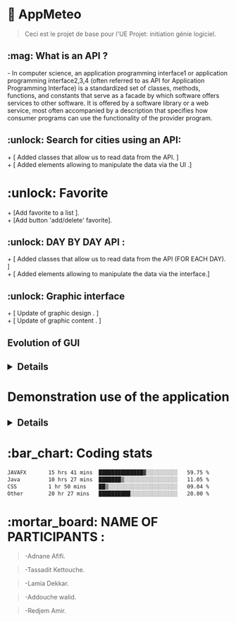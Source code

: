 # :high_brightness: AppMeteo

> Ceci est le projet de base pour l'UE Projet: initiation génie logiciel.
<h2> :mag: What is an API ? </h2>
<p> - In computer science, an application programming interface1 or application programming interface2,3,4 (often referred to as API for Application Programming Interface) is a standardized set of classes, methods, functions, and constants that serve as a facade by which software offers services to other software. It is offered by a software library or a web service, most often accompanied by a description that specifies how consumer programs can use the functionality of the provider program.<p>


<h2> :unlock: Search for cities using an API: </h2>
+ [ Added classes that allow us to read data from the API. ] <br>
+ [ Added  elements allowing to manipulate the data via the UI .]
<h1> :unlock: Favorite</h1>
+ [Add favorite to a list ].<br>
+ [Add button  'add/delete' favorite].
<h2> :unlock: DAY BY DAY API :</h2>
+ [ Added classes that allow us to read data from the API (FOR EACH DAY). ] <br>
+ [ Added elements allowing to manipulate the data via the interface.]
<h2> :unlock: Graphic interface</h2>
+ [ Update of graphic design   . ] <br>
+ [ Update of  graphic content . ]
<h2>Evolution of GUI<h2>
<details>
<h2> :date: Version 1 : </h2>
<img src="Capture_d_écran_2021-03-06_à_21.57.18.png"/>
<h2> :date: Version 2 :</h2>
<img src="fond2.png"/>
<h2> :date: Version 3 :</h2>
<img src="fond3.png"/>
<h2> :date: Version 4 :</h2>
<img src="fond4.png"/>
<h2> 🏆 Final version :</h2>
<img src="fond6.png"/>

</details>
<h1> Demonstration use of the application</h1>
<h2><h2>
 <details> 
<h2>Search city </h2>
<img src="searchCity.gif"/>
<h2>Add city to favorite </h2>
<img src="favoris__1_.gif"/>
<h2>Delete city from favorite </h2>
<h2>Search favorite city </h2>
<img src="searchFavorite.gif"/>
<h2> Move your mouse to get current hour/min</h2>
<img src="MouseMouvement.gif"/>
</details>
<h1> :bar_chart: Coding stats </h1>

```
JAVAFX       15 hrs 41 mins  ██████████████▓░░░░░░░░░░   59.75 % 
Java         10 hrs 27 mins  ███████▒░░░░░░░░░░░░░░░░░   11.05 % 
CSS          1 hr 50 mins    ██▒░░░░░░░░░░░░░░░░░░░░░░   09.04 % 
Other        20 hr 27 mins   ██████████░░░░░░░░░░░░░░░   20.00 % 
```

<h1> :mortar_board: NAME OF PARTICIPANTS : </h1>
    
> -Adnane Afifi. 
   
> -Tassadit Kettouche.
  
> -Lamia Dekkar.
    
> -Addouche walid.

> -Redjem Amir.

